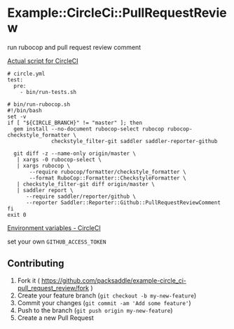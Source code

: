 # Example::CircleCi::PullRequestReview

run rubocop and pull request review comment

[Actual script for CircleCI](./bin/run-tests.sh)

```
# circle.yml
test:
  pre:
    - bin/run-tests.sh

# bin/run-rubocop.sh
#!/bin/bash
set -v
if [ "${CIRCLE_BRANCH}" != "master" ]; then
  gem install --no-document rubocop-select rubocop rubocop-checkstyle_formatter \
              checkstyle_filter-git saddler saddler-reporter-github

  git diff -z --name-only origin/master \
   | xargs -0 rubocop-select \
   | xargs rubocop \
       --require rubocop/formatter/checkstyle_formatter \
       --format RuboCop::Formatter::CheckstyleFormatter \
   | checkstyle_filter-git diff origin/master \
   | saddler report \
      --require saddler/reporter/github \
      --reporter Saddler::Reporter::Github::PullRequestReviewComment
fi
exit 0
```

[Environment variables - CircleCI](https://circleci.com/docs/environment-variables)

set your own `GITHUB_ACCESS_TOKEN`

## Contributing

1. Fork it ( https://github.com/packsaddle/example-circle_ci-pull_request_review/fork )
2. Create your feature branch (`git checkout -b my-new-feature`)
3. Commit your changes (`git commit -am 'Add some feature'`)
4. Push to the branch (`git push origin my-new-feature`)
5. Create a new Pull Request
